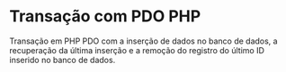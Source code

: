 <h1>Transação com PDO PHP</h1>
<p>Transação em PHP PDO com a inserção de dados no banco de dados, a recuperação da última inserção e a remoção do registro do último ID inserido no banco de dados.</p>
